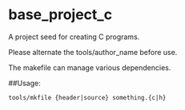 # base_project_c
A project seed for creating C programs.

Please alternate the tools/author_name before use.

The makefile can manage various dependencies.

##Usage:

	tools/mkfile {header|source} something.{c|h}
